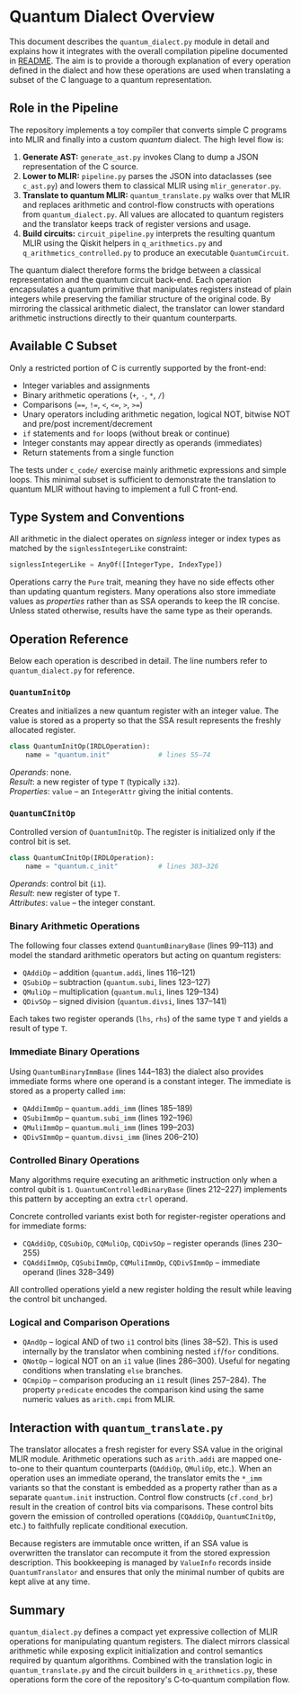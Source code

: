 # Quantum Dialect Overview

This document describes the `quantum_dialect.py` module in detail and explains how it integrates with the overall compilation pipeline documented in [README](../README.md).  The aim is to provide a thorough explanation of every operation defined in the dialect and how these operations are used when translating a subset of the C language to a quantum representation.

## Role in the Pipeline

The repository implements a toy compiler that converts simple C programs into MLIR and finally into a custom *quantum* dialect.  The high level flow is:

1. **Generate AST:** `generate_ast.py` invokes Clang to dump a JSON representation of the C source.
2. **Lower to MLIR:** `pipeline.py` parses the JSON into dataclasses (see `c_ast.py`) and lowers them to classical MLIR using `mlir_generator.py`.
3. **Translate to quantum MLIR:** `quantum_translate.py` walks over that MLIR and replaces arithmetic and control-flow constructs with operations from `quantum_dialect.py`.  All values are allocated to quantum registers and the translator keeps track of register versions and usage.
4. **Build circuits:** `circuit_pipeline.py` interprets the resulting quantum MLIR using the Qiskit helpers in `q_arithmetics.py` and `q_arithmetics_controlled.py` to produce an executable `QuantumCircuit`.

The quantum dialect therefore forms the bridge between a classical representation and the quantum circuit back-end.  Each operation encapsulates a quantum primitive that manipulates registers instead of plain integers while preserving the familiar structure of the original code.  By mirroring the classical arithmetic dialect, the translator can lower standard arithmetic instructions directly to their quantum counterparts.

## Available C Subset

Only a restricted portion of C is currently supported by the front-end:

* Integer variables and assignments
* Binary arithmetic operations (`+`, `-`, `*`, `/`)
* Comparisons (`==`, `!=`, `<`, `<=`, `>`, `>=`)
* Unary operators including arithmetic negation, logical NOT, bitwise NOT and pre/post increment/decrement
* `if` statements and `for` loops (without break or continue)
* Integer constants may appear directly as operands (immediates)
* Return statements from a single function

The tests under `c_code/` exercise mainly arithmetic expressions and simple loops.  This minimal subset is sufficient to demonstrate the translation to quantum MLIR without having to implement a full C front-end.

## Type System and Conventions

All arithmetic in the dialect operates on *signless* integer or index types as matched by the `signlessIntegerLike` constraint:

```python
signlessIntegerLike = AnyOf([IntegerType, IndexType])
```

Operations carry the `Pure` trait, meaning they have no side effects other than updating quantum registers.  Many operations also store immediate values as *properties* rather than as SSA operands to keep the IR concise.  Unless stated otherwise, results have the same type as their operands.

## Operation Reference

Below each operation is described in detail.  The line numbers refer to `quantum_dialect.py` for reference.

### `QuantumInitOp`
Creates and initializes a new quantum register with an integer value.  The value is stored as a property so that the SSA result represents the freshly allocated register.

```python
class QuantumInitOp(IRDLOperation):
    name = "quantum.init"            # lines 55–74
```

*Operands*: none.  
*Result*: a new register of type `T` (typically `i32`).  
*Properties*: `value` – an `IntegerAttr` giving the initial contents.

### `QuantumCInitOp`
Controlled version of `QuantumInitOp`.  The register is initialized only if the control bit is set.

```python
class QuantumCInitOp(IRDLOperation):
    name = "quantum.c_init"          # lines 303–326
```

*Operands*: control bit (`i1`).  
*Result*: new register of type `T`.  
*Attributes*: `value` – the integer constant.

### Binary Arithmetic Operations
The following four classes extend `QuantumBinaryBase` (lines 99–113) and model the standard arithmetic operators but acting on quantum registers:

* `QAddiOp`   – addition (`quantum.addi`, lines 116–121)
* `QSubiOp`   – subtraction (`quantum.subi`, lines 123–127)
* `QMuliOp`   – multiplication (`quantum.muli`, lines 129–134)
* `QDivSOp`   – signed division (`quantum.divsi`, lines 137–141)

Each takes two register operands (`lhs`, `rhs`) of the same type `T` and yields a result of type `T`.

### Immediate Binary Operations
Using `QuantumBinaryImmBase` (lines 144–183) the dialect also provides immediate forms where one operand is a constant integer.  The immediate is stored as a property called `imm`:

* `QAddiImmOp` – `quantum.addi_imm`  (lines 185–189)
* `QSubiImmOp` – `quantum.subi_imm`  (lines 192–196)
* `QMuliImmOp` – `quantum.muli_imm`  (lines 199–203)
* `QDivSImmOp` – `quantum.divsi_imm` (lines 206–210)

### Controlled Binary Operations
Many algorithms require executing an arithmetic instruction only when a control qubit is `1`.  `QuantumControlledBinaryBase` (lines 212–227) implements this pattern by accepting an extra `ctrl` operand.

Concrete controlled variants exist both for register-register operations and for immediate forms:

* `CQAddiOp`, `CQSubiOp`, `CQMuliOp`, `CQDivSOp` – register operands (lines 230–255)
* `CQAddiImmOp`, `CQSubiImmOp`, `CQMuliImmOp`, `CQDivSImmOp` – immediate operand (lines 328–349)

All controlled operations yield a new register holding the result while leaving the control bit unchanged.

### Logical and Comparison Operations

* `QAndOp` – logical AND of two `i1` control bits (lines 38–52).  This is used internally by the translator when combining nested `if`/`for` conditions.
* `QNotOp` – logical NOT on an `i1` value (lines 286–300).  Useful for negating conditions when translating `else` branches.
* `QCmpiOp` – comparison producing an `i1` result (lines 257–284).  The property `predicate` encodes the comparison kind using the same numeric values as `arith.cmpi` from MLIR.

## Interaction with `quantum_translate.py`

The translator allocates a fresh register for every SSA value in the original MLIR module.  Arithmetic operations such as `arith.addi` are mapped one-to-one to their quantum counterparts (`QAddiOp`, `QMuliOp`, etc.).  When an operation uses an immediate operand, the translator emits the `*_imm` variants so that the constant is embedded as a property rather than as a separate `quantum.init` instruction.  Control flow constructs (`cf.cond_br`) result in the creation of control bits via comparisons.  These control bits govern the emission of controlled operations (`CQAddiOp`, `QuantumCInitOp`, etc.) to faithfully replicate conditional execution.

Because registers are immutable once written, if an SSA value is overwritten the translator can recompute it from the stored expression description.  This bookkeeping is managed by `ValueInfo` records inside `QuantumTranslator` and ensures that only the minimal number of qubits are kept alive at any time.

## Summary

`quantum_dialect.py` defines a compact yet expressive collection of MLIR operations for manipulating quantum registers.  The dialect mirrors classical arithmetic while exposing explicit initialization and control semantics required by quantum algorithms.  Combined with the translation logic in `quantum_translate.py` and the circuit builders in `q_arithmetics.py`, these operations form the core of the repository's C‑to‑quantum compilation flow.
